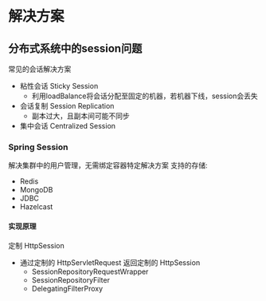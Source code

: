 # 解决方案

## 分布式系统中的session问题
常见的会话解决方案
- 粘性会话 Sticky Session
	- 利用loadBalance将会话分配至固定的机器，若机器下线，session会丢失
- 会话复制 Session Replication
	- 副本过大，且副本间可能不同步
- 集中会话 Centralized Session

### Spring Session
解决集群中的用户管理，无需绑定容器特定解决方案
支持的存储:
- Redis
- MongoDB
- JDBC
- Hazelcast

#### 实现原理
定制 HttpSession
- 通过定制的 HttpServletRequest 返回定制的 HttpSession
	- SessionRepositoryRequestWrapper
	- SessionRepositoryFilter
	- DelegatingFilterProxy